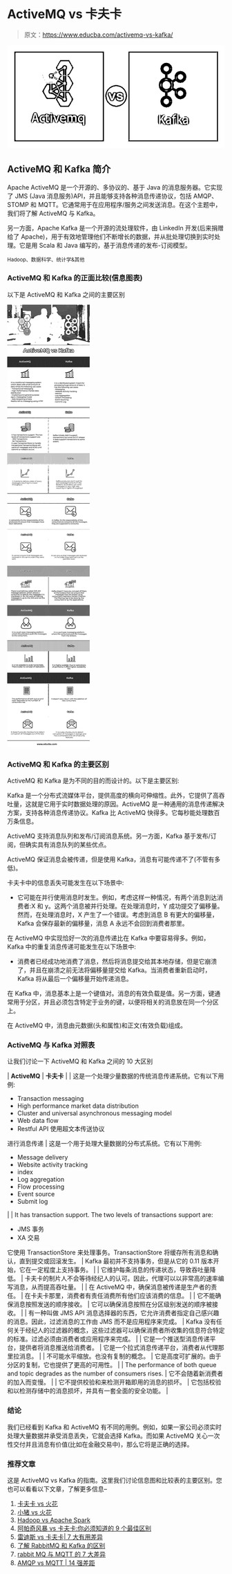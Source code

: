 # ActiveMQ vs 卡夫卡

> 原文：<https://www.educba.com/activemq-vs-kafka/>

![activemq-vs-kafka](img/03e21b5fb4bf373e396776638dcad0f1.png)



## ActiveMQ 和 Kafka 简介

Apache ActiveMQ 是一个开源的、多协议的、基于 Java 的消息服务器。它实现了 JMS (Java 消息服务)API，并且能够支持各种消息传递协议，包括 AMQP、STOMP 和 MQTT。它通常用于在应用程序/服务之间发送消息。在这个主题中，我们将了解 ActiveMQ 与 Kafka。

另一方面，Apache Kafka 是一个开源的流处理软件，由 LinkedIn 开发(后来捐赠给了 Apache)，用于有效地管理他们不断增长的数据，并从批处理切换到实时处理。它是用 Scala 和 Java 编写的，基于消息传递的发布-订阅模型。

<small>Hadoop、数据科学、统计学&其他</small>

### ActiveMQ 和 Kafka 的正面比较(信息图表)

以下是 ActiveMQ 和 Kafka 之间的主要区别

![activemq-vs-kafka-info](img/b317fd748940d7941d42f0bf48651897.png)



### ActiveMQ 和 Kafka 的主要区别

ActiveMQ 和 Kafka 是为不同的目的而设计的。以下是主要区别:

Kafka 是一个分布式流媒体平台，提供高度的横向可伸缩性。此外，它提供了高吞吐量，这就是它用于实时数据处理的原因。ActiveMQ 是一种通用的消息传递解决方案，支持各种消息传递协议。Kafka 比 ActiveMQ 快得多。它每秒能处理数百万条信息。

ActiveMQ 支持消息队列和发布/订阅消息系统。另一方面，Kafka 基于发布/订阅，但确实具有消息队列的某些优点。

ActiveMQ 保证消息会被传递，但是使用 Kafka，消息有可能传递不了(不管有多低)。

卡夫卡中的信息丢失可能发生在以下场景中:

*   它可能在并行使用消息时发生。例如，考虑这样一种情况，有两个消息到达消费者:X 和 y。这两个消息被并行处理。在处理消息时，Y 成功提交了偏移量。然而，在处理消息时，X 产生了一个错误。考虑到消息 B 有更大的偏移量，Kafka 会保存最新的偏移量，消息 A 永远不会回到消费者那里。

在 ActiveMQ 中实现恰好一次的消息传递比在 Kafka 中要容易得多。例如，Kafka 中的重复消息传递可能发生在以下场景中:

*   消费者已经成功地消费了消息，然后将消息提交给其本地存储，但是它崩溃了，并且在崩溃之前无法将偏移量提交给 Kafka。当消费者重新启动时，Kafka 将从最后一个偏移量开始传递消息。

在 Kafka 中，消息基本上是一个键值对。消息的有效负载是值。另一方面，键通常用于分区，并且必须包含特定于业务的键，以便将相关的消息放在同一个分区上。

在 ActiveMQ 中，消息由元数据(头和属性)和正文(有效负载)组成。

### ActiveMQ 与 Kafka 对照表

让我们讨论一下 ActiveMQ 和 Kafka 之间的 10 大区别

| **ActiveMQ** | **卡夫卡** |
| 这是一个处理少量数据的传统消息传递系统。它有以下用例:

*   Transaction messaging
*   High performance market data distribution
*   Cluster and universal asynchronous messaging model
*   Web data flow
*   Restful API 使用超文本传送协议

进行消息传递 | 这是一个用于处理大量数据的分布式系统。它有以下用例:

*   Message delivery
*   Website activity tracking
*   index
*   Log aggregation
*   Flow processing
*   Event source
*   Submit log

 |
| It has transaction support. The two levels of transactions support are:

*   JMS 事务
*   XA 交易

它使用 TransactionStore 来处理事务。TransactionStore 将缓存所有消息和确认，直到提交或回滚发生。 | Kafka 最初并不支持事务，但是从它的 0.11 版本开始，它在一定程度上支持事务。 |
| 它维护每条消息的传递状态，导致吞吐量降低。 | 卡夫卡的制片人不会等待经纪人的认可。因此，代理可以以非常高的速率编写消息，从而提高吞吐量。 |
| 在 ActiveMQ 中，确保消息被传递是生产者的责任。 | 在卡夫卡那里，消费者有责任消费所有他们应该消费的信息。 |
| 它不能确保消息按照发送的顺序接收。 | 它可以确保消息按照在分区级别发送的顺序被接收。 |
| 有一种叫做 JMS API 消息选择器的东西，它允许消费者指定自己感兴趣的消息。因此，过滤消息的工作由 JMS 而不是应用程序来完成。 | Kafka 没有任何关于经纪人的过滤器的概念，这些过滤器可以确保消费者所收集的信息符合特定的标准。过滤必须由消费者或应用程序来完成。 |
| 它是一个推送型消息传递平台，提供者将消息推送给消费者。 | 它是一个拉式消息传递平台，消费者从代理那里拉消息。 |
| 不可能水平缩放。也没有复制的概念。 | 它是高度可扩展的。由于分区的复制，它也提供了更高的可用性。 |
| The performance of both queue and topic degrades as the number of consumers rises. | 它不会随着新消费者的加入而变慢。 |
| 它不提供校验和来检测开箱即用的消息的损坏。 | 它包括校验和以检测存储中的消息损坏，并具有一套全面的安全功能。 |

### 结论

我们已经看到 Kafka 和 ActiveMQ 有不同的用例。例如，如果一家公司必须实时处理大量数据并承受消息丢失，它就会选择 Kafka。而如果 ActiveMQ 关心一次性交付并且消息有价值(比如在金融交易中)，那么它将是正确的选择。

### 推荐文章

这是 ActiveMQ vs Kafka 的指南。这里我们讨论信息图和比较表的主要区别。您也可以看看以下文章，了解更多信息–

1.  [卡夫卡 vs 火花](https://www.educba.com/kafka-vs-spark/)
2.  [小猪 vs 火花](https://www.educba.com/pig-vs-spark/)
3.  [Hadoop vs Apache Spark](https://www.educba.com/hadoop-vs-apache-spark/)
4.  [阿帕奇风暴 vs 卡夫卡:你必须知道的 9 个最佳区别](https://www.educba.com/apache-storm-vs-kafka/)
5.  [雷迪斯 vs 卡夫卡| 7 大有用差异](https://www.educba.com/redis-vs-kafka/)
6.  [了解 RabbitMQ 和 Kafka 的区别](https://www.educba.com/rabbitmq-vs-kafka/)
7.  [rabbit MQ 与 MQTT 的 7 大差异](https://www.educba.com/rabbitmq-vs-mqtt/)
8.  [AMQP vs MQTT | 14 强差距](https://www.educba.com/amqp-vs-mqtt/)





